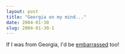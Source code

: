 ```yaml
---
layout: post
title: "Georgia on my mind..."
date: 2004-01-30
slug: 2004-01-30-1
---
```


If I was from Georgia, I&apos;d be  [ embarrassed](http://www.cnn.com/2004/EDUCATION/01/30/georgia.evolution/index.html)  too! 
